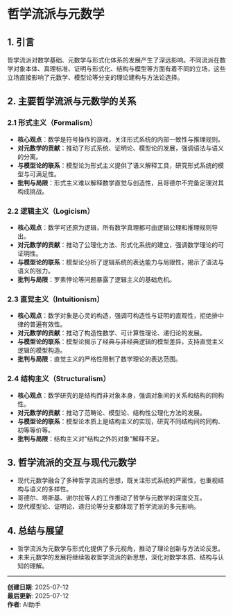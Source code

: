 # 哲学流派与元数学

## 1. 引言

哲学流派对数学基础、元数学与形式化体系的发展产生了深远影响。不同流派在数学对象本体、真理标准、证明与形式化、结构与模型等方面有着不同的立场，这些立场直接影响了元数学、模型论等分支的理论建构与方法论选择。

## 2. 主要哲学流派与元数学的关系

### 2.1 形式主义（Formalism）

- **核心观点**：数学是符号操作的游戏，关注形式系统的内部一致性与推理规则。
- **对元数学的贡献**：推动了形式系统、证明论、模型论的发展，强调语法与语义的分离。
- **与模型论的联系**：模型论为形式主义提供了语义解释工具，研究形式系统的模型与可满足性。
- **批判与局限**：形式主义难以解释数学直觉与创造性，且哥德尔不完备定理对其构成挑战。

### 2.2 逻辑主义（Logicism）

- **核心观点**：数学可还原为逻辑，所有数学真理都可由逻辑公理和推理规则导出。
- **对元数学的贡献**：推动了公理化方法、形式化系统的建立，强调数学理论的可证明性。
- **与模型论的联系**：模型论分析了逻辑系统的表达能力与局限性，揭示了语法与语义的张力。
- **批判与局限**：罗素悖论等问题暴露了逻辑主义的基础危机。

### 2.3 直觉主义（Intuitionism）

- **核心观点**：数学对象是心灵的构造，强调可构造性与证明的直观性，拒绝排中律的普遍有效性。
- **对元数学的贡献**：推动了构造性数学、可计算性理论、递归论的发展。
- **与模型论的联系**：模型论揭示了经典与非经典逻辑的模型差异，支持直觉主义逻辑的模型构造。
- **批判与局限**：直觉主义的严格性限制了数学理论的表达范围。

### 2.4 结构主义（Structuralism）

- **核心观点**：数学研究的是结构而非对象本身，强调对象间的关系和结构的同构性。
- **对元数学的贡献**：推动了范畴论、模型论、结构性公理化方法的发展。
- **与模型论的联系**：模型论本质上是结构主义的实现，研究不同结构间的同构、初等等价等。
- **批判与局限**：结构主义对"结构之外的对象"解释不足。

## 3. 哲学流派的交互与现代元数学

- 现代元数学融合了多种哲学流派的思想，既关注形式系统的严密性，也重视结构与语义的多样性。
- 哥德尔、塔斯基、谢尔拉等人的工作推动了哲学与元数学的深度交互。
- 现代模型论、证明论、递归论等分支都体现了哲学流派的多元影响。

## 4. 总结与展望

- 哲学流派为元数学与形式化提供了多元视角，推动了理论创新与方法论反思。
- 未来元数学的发展将继续吸收哲学流派的新思想，深化对数学本质、结构与认知的理解。

---

**创建日期**: 2025-07-12  
**最后更新**: 2025-07-12  
**作者**: AI助手
